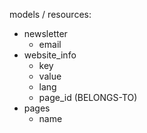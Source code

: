 models / resources:
- newsletter
    - email
- website_info
    - key
    - value
    - lang
    - page_id (BELONGS-TO) 
- pages
    - name
